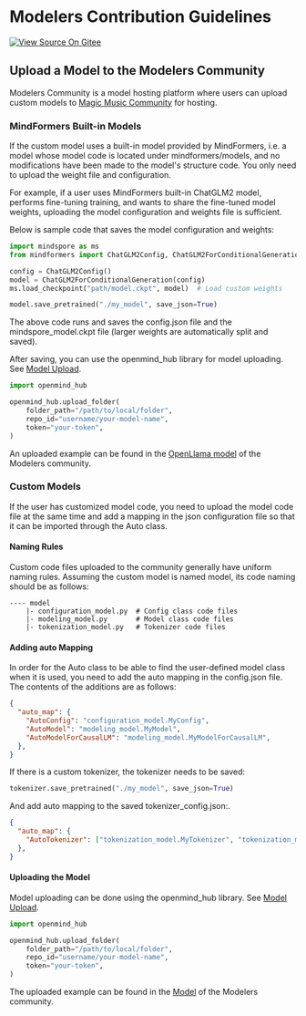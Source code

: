 # Modelers Contribution Guidelines

[![View Source On Gitee](https://mindspore-website.obs.cn-north-4.myhuaweicloud.com/website-images/r2.4.10/resource/_static/logo_source_en.svg)](https://gitee.com/mindspore/docs/blob/r2.4.10/docs/mindformers/docs/source_en/faq/modelers_contribution.md)

## Upload a Model to the Modelers Community

Modelers Community is a model hosting platform where users can upload custom models to [Magic Music Community](https://modelers.cn/) for hosting.

### MindFormers Built-in Models

If the custom model uses a built-in model provided by MindFormers, i.e. a model whose model code is located under mindformers/models, and no modifications have been made to the model's structure code. You only need to upload the weight file and configuration.

For example, if a user uses MindFormers built-in ChatGLM2 model, performs fine-tuning training, and wants to share the fine-tuned model weights, uploading the model configuration and weights file is sufficient.

Below is sample code that saves the model configuration and weights:

```python
import mindspore as ms
from mindformers import ChatGLM2Config, ChatGLM2ForConditionalGeneration

config = ChatGLM2Config()
model = ChatGLM2ForConditionalGeneration(config)
ms.load_checkpoint("path/model.ckpt", model)  # Load custom weights

model.save_pretrained("./my_model", save_json=True)
```

The above code runs and saves the config.json file and the mindspore_model.ckpt file (larger weights are automatically split and saved).

After saving, you can use the openmind_hub library for model uploading. See [Model Upload](https://modelers.cn/docs/zh/best-practices/community_contribution/model_contribution.html#%E4%BD%BF%E7%94%A8openmind-hub-client%E4%B8%8A%E4%BC%A0%E6%A8%A1%E5%9E%8B).

```python
import openmind_hub

openmind_hub.upload_folder(
    folder_path="/path/to/local/folder",
    repo_id="username/your-model-name",
    token="your-token",
)
```

An uploaded example can be found in the [OpenLlama model](https://modelers.cn/models/MindSpore-Lab/llama_7b/tree/main) of the Modelers community.

### Custom Models

If the user has customized model code, you need to upload the model code file at the same time and add a mapping in the json configuration file so that it can be imported through the Auto class.

#### Naming Rules

Custom code files uploaded to the community generally have uniform naming rules. Assuming the custom model is named model, its code naming should be as follows:

```text
---- model
    |- configuration_model.py  # Config class code files
    |- modeling_model.py       # Model class code files
    |- tokenization_model.py   # Tokenizer code files
```

#### Adding auto Mapping

In order for the Auto class to be able to find the user-defined model class when it is used, you need to add the auto mapping in the config.json file. The contents of the additions are as follows:

```json
{
  "auto_map": {
    "AutoConfig": "configuration_model.MyConfig",
    "AutoModel": "modeling_model.MyModel",
    "AutoModelForCausalLM": "modeling_model.MyModelForCausalLM",
  },
}
```

If there is a custom tokenizer, the tokenizer needs to be saved:

```python
tokenizer.save_pretrained("./my_model", save_json=True)
```

And add auto mapping to the saved tokenizer_config.json:.

```json
{
  "auto_map": {
    "AutoTokenizer": ["tokenization_model.MyTokenizer", "tokenization_model.MyFastTokenizer"]
  },
}
```

#### Uploading the Model

Model uploading can be done using the openmind_hub library. See [Model Upload](https://modelers.cn/docs/zh/best-practices/community_contribution/model_contribution.html#%E4%BD%BF%E7%94%A8openmind-hub-client%E4%B8%8A%E4%BC%A0%E6%A8%A1%E5%9E%8B).

```python
import openmind_hub

openmind_hub.upload_folder(
    folder_path="/path/to/local/folder",
    repo_id="username/your-model-name",
    token="your-token",
)
```

The uploaded example can be found in the [Model](https://modelers.cn/models/MindSpore-Lab/internlm2-7b/tree/main) of the Modelers community.